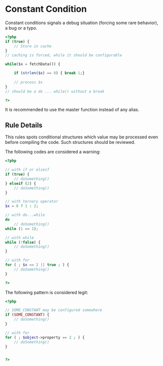 <!-- Good Practices -->
# Constant Condition

Constant conditions signals a debug situation (forcing some rare behavior), a bug or a typo. 

```php
<?php
if (true) { 
	// Store in cache
}
// caching is forced, while it should be configurable

while($x = fetchData()) {

	if (strlen($x) == 0) { break 1;}
	
	// process $x
}
// should be a do ... while() without a break

?>
```

It is recommended to use the master function instead of any alias.


## Rule Details

This rules spots conditional structures which value may be processed even before compiling the code. Such structures should be reviewed.

The following codes are considered a warning:

```php
<?php

// with if or elseif
if (true) { 
	// doSomething()
} elseif (2) {
	// doSomething()
}

// with ternary operator
$x = 0 ? 1 : 2;

// with do...while
do 
	// doSomething()
while (1 == 1);

// with while
while (!false) {
	// doSomething()
}

// with for
for ( ; $x == 2 || true ; ) {
	// doSomething()
}

?>
```

The following pattern is considered legit:

```php
<?php

// SOME_CONSTANT may be configured somewhere
if (SOME_CONSTANT) { 
	// doSomething()
} 

// with for
for ( ; $object->property == 2 ; ) {
	// doSomething()
}


?>
```

<!--
## When Not To Use It



## Further Reading 

* [PHP functions aliases] (http://php.net/manual/en/aliases.php)
-->